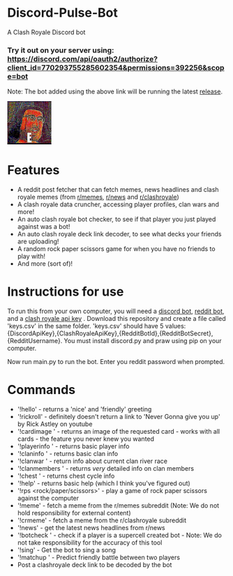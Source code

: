 # Discord-Pulse-Bot
A Clash Royale Discord bot
### Try it out on your server using: https://discord.com/api/oauth2/authorize?client_id=770293755285602354&permissions=392256&scope=bot
Note: The bot added using the above link will be running the latest [release](https://github.com/garamlee500/Discord-Pulse-Bot/releases).

<img src="e.jpg" alt = "lord farquaad e meme" width = 20%>

# Features 
- A reddit post fetcher that can fetch memes, news headlines and clash royale memes (from [r/memes](https://www.reddit.com/r/memes/), [r/news](https://www.reddit.com/r/news/) and [r/clashroyale](https://www.reddit.com/r/clashroyale/))
- A clash royale data cruncher, accessing player profiles, clan wars and more!
- An auto clash royale bot checker, to see if that player you just played against was a bot!
- An auto clash royale deck link decoder, to see what decks your friends are uploading!
- A random rock paper scissors game for when you have no friends to play with!
- And more (sort of)! 

# Instructions for use
To run this from your own computer, you will need a [discord bot](https://discord.com/developers/applications/), [reddit bot](https://old.reddit.com/prefs/apps/), and a [clash royale api key](https://developer.clashroyale.com/#/) .
Download this repository and create a file called 'keys.csv' in the same folder. 'keys.csv' should have 5 values: {DiscordApiKey},{ClashRoyaleApiKey},{RedditBotId},{RedditBotSecret},{RedditUsername}. You must install discord.py and praw using pip on your computer.

Now run main.py to run the bot. Enter you reddit password when prompted.

# Commands
- '!hello' - returns a 'nice' and 'friendly' greeting 
- '!rickroll' - definitely doesn't return a link to 'Never Gonna give you up' by Rick Astley on youtube
- '!cardimage <cardname>' - returns an image of the requested card - works with all cards - the feature you never knew you wanted
- '!playerinfo <playertag>' - returns basic player info
- '!claninfo <clantag>' - returns basic clan info
- '!clanwar <clantag>' - return info about current clan river race
- '!clanmembers <clantag>' - returns *very* detailed info on clan members
- '!chest <playertag>' - returns chest cycle info 
- '!help' - returns basic help (which I think you've figured out)
- '!rps <rock/paper/scissors>' - play a game of rock paper scissors against the computer
- '!meme' - fetch a meme from the r/memes subreddit (Note: We do not hold responsibility for external content)
- '!crmeme' - fetch a meme from the r/clashroyale subreddit 
- '!news' - get the latest news headlines from r/news
- '!botcheck <playertag>' - check if a player is a supercell created bot - Note: We do not take responsibility for the accuracy of this tool
- '!sing' - Get the bot to sing a song
- '!matchup <player1 tag> <player2 tag>' - Predict friendly battle between two players
- Post a clashroyale deck link to be decoded by the bot
